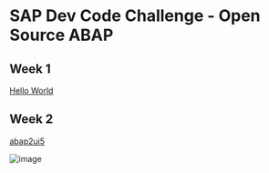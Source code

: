 # SAP Dev Code Challenge - Open Source ABAP
## Week 1
[Hello World](https://groups.community.sap.com/t5/application-development/sap-developer-code-challenge-open-source-abap-week-1/m-p/259306#M1284)

## Week 2
[abap2ui5](https://groups.community.sap.com/t5/application-development/sap-developer-code-challenge-open-source-abap-week-2/m-p/260727#M1372)

![image](https://github.com/Ennowulff/hello_world/assets/75187288/008433c4-d4f0-466b-aa34-4f4577946b9e)



